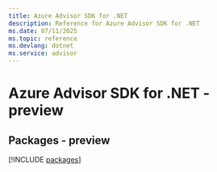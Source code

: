```yaml
---
title: Azure Advisor SDK for .NET
description: Reference for Azure Advisor SDK for .NET
ms.date: 07/11/2025
ms.topic: reference
ms.devlang: dotnet
ms.service: advisor
---
```

# Azure Advisor SDK for .NET - preview
## Packages - preview
[!INCLUDE [packages](advisor-index.md)]